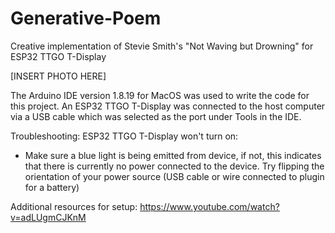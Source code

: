 # Generative-Poem
Creative implementation of Stevie Smith's "Not Waving but Drowning" for ESP32 TTGO T-Display

[INSERT PHOTO HERE]

The Arduino IDE version 1.8.19 for MacOS was used to write the code for this project. An ESP32 TTGO T-Display was connected to the host computer via a USB cable which was selected as the port under Tools in the IDE. 

Troubleshooting:
ESP32 TTGO T-Display won't turn on:
- Make sure a blue light is being emitted from device, if not, this indicates that there is currently no power connected to the device. Try flipping the orientation of your power source (USB cable or wire connected to plugin for a battery) 

Additional resources for setup:
https://www.youtube.com/watch?v=adLUgmCJKnM

